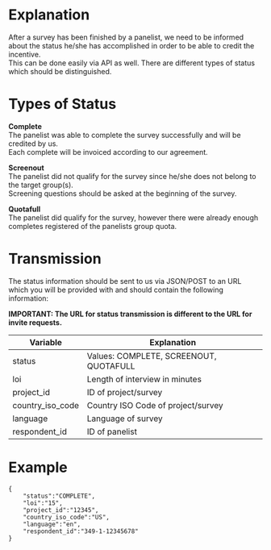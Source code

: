 # Explanation

After a survey has been finished by a panelist, we need to be informed about the status he/she has accomplished in order to be able to credit the incentive.<br />
This can be done easily via API as well. There are different types of status which should be distinguished.<br />


# Types of Status

**Complete**<br />
The panelist was able to complete the survey successfully and will be credited by us.<br />
Each complete will be invoiced according to our agreement.<br />

**Screenout**<br />
The panelist did not qualify for the survey since he/she does not belong to the target group(s).<br />
Screening questions should be asked at the beginning of the survey.<br />

**Quotafull**<br />
The panelist did qualify for the survey, however there were already enough completes registered of the panelists group quota.


# Transmission

The status information should be sent to us via JSON/POST to an URL which you will be provided with and should contain the following information:

**IMPORTANT: The URL for status transmission is different to the URL for invite requests.**

Variable | Explanation
--- | ---
status | Values: COMPLETE, SCREENOUT, QUOTAFULL
loi | Length of interview in minutes
project_id | ID of project/survey
country_iso_code | Country ISO Code of project/survey
language | Language of survey
respondent_id | ID of panelist



# Example

```
{
    "status":"COMPLETE",
    "loi":"15",
    "project_id":"12345",
    "country_iso_code":"US",
    "language":"en",
    "respondent_id":"349-1-12345678"
}
```












